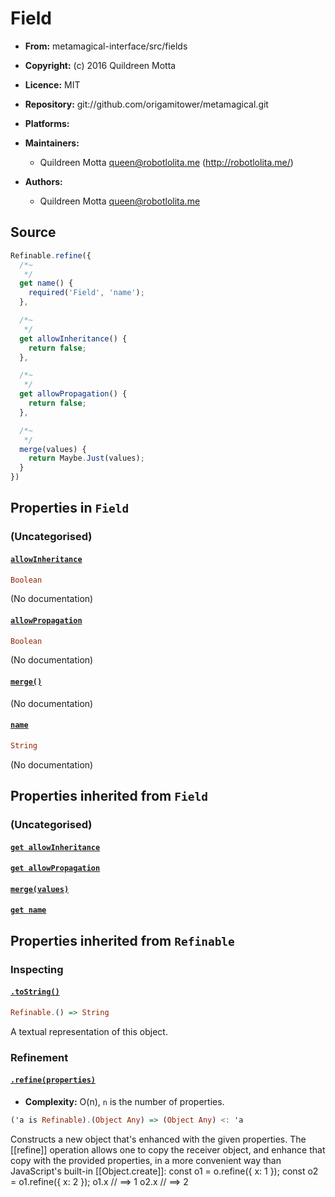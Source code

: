 

# Field






  - **From:**
    metamagical-interface/src/fields
  - **Copyright:**
    (c) 2016 Quildreen Motta
  - **Licence:**
    MIT
  - **Repository:**
    git://github.com/origamitower/metamagical.git
  - **Platforms:**
    
  - **Maintainers:**
      - Quildreen Motta <queen@robotlolita.me> (http://robotlolita.me/)
  - **Authors:**
      - Quildreen Motta <queen@robotlolita.me>



 


## Source


```javascript
Refinable.refine({
  /*~
   */
  get name() {
    required('Field', 'name');
  },

  /*~
   */
  get allowInheritance() {
    return false;
  },

  /*~
   */
  get allowPropagation() {
    return false;
  },

  /*~
   */
  merge(values) {
    return Maybe.Just(values);
  }
})
```




## Properties in `Field`




### (Uncategorised)




#### [`allowInheritance`](authors/allowInheritance)



```haskell
Boolean
```

(No documentation)



#### [`allowPropagation`](authors/allowPropagation)



```haskell
Boolean
```

(No documentation)



#### [`merge()`](authors/merge)



(No documentation)



#### [`name`](authors/name)



```haskell
String
```

(No documentation)






## Properties inherited from `Field`




### (Uncategorised)




#### [`get allowInheritance`](authors/allowInheritance)







#### [`get allowPropagation`](authors/allowPropagation)







#### [`merge(values)`](authors/merge)







#### [`get name`](authors/name)










## Properties inherited from `Refinable`




### Inspecting




#### [`.toString()`](authors/toString)



```haskell
Refinable.() => String
```

A textual representation of this object.





### Refinement




#### [`.refine(properties)`](authors/refine)

  - **Complexity:**
    O(n), `n` is the number of properties.

```haskell
('a is Refinable).(Object Any) => (Object Any) <: 'a
```

Constructs a new object that's enhanced with the given properties.
The [[refine]] operation allows one to copy the receiver object,
and enhance that copy with the provided properties, in a more
convenient way than JavaScript's built-in [[Object.create]]:
    const o1 = o.refine({ x: 1 });
    const o2 = o1.refine({ x: 2 });
    o1.x  // ==> 1
    o2.x  // ==> 2








